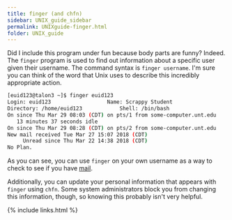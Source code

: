 ```yaml
---
title: finger (and chfn)
sidebar: UNIX_guide_sidebar
permalink: UNIXguide-finger.html
folder: UNIX_guide
---
```


Did I include this program under fun because body parts are funny? Indeed.
The `finger` program is used to find out information about a specific user
given their username. The command syntax is `finger username`.
I'm sure you can think of the word that Unix uses to describe this incredibly
appropriate action.
```bash
[euid123@talon3 ~]$ finger euid123
Login: euid123        			Name: Scrappy Student
Directory: /home/euid123           	Shell: /bin/bash
On since Thu Mar 29 08:03 (CDT) on pts/1 from some-computer.unt.edu
   13 minutes 37 seconds idle
On since Thu Mar 29 08:28 (CDT) on pts/2 from some-computer.unt.edu
New mail received Tue Mar 27 15:07 2018 (CDT)
     Unread since Thu Mar 22 14:38 2018 (CDT)
No Plan.
```
As you can see, you can use `finger` on your own username as a way to check to
see if you have [mail](UNIXguide-mail.html).

Additionally, you can update your personal information that appears with
`finger` using `chfn`.
Some system administrators block you from changing this information, though, so
knowing this probably isn't very helpful.

{% include links.html %}
